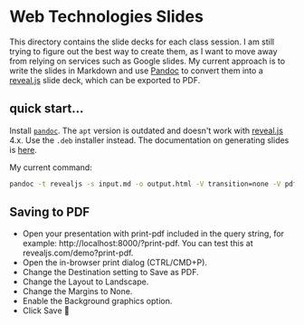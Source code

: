 # Web Technologies Slides

This directory contains the slide decks for each class session. I am still
trying to figure out the best way to create them, as I want to move away from
relying on services such as Google slides. My current approach is to write the
slides in Markdown and use [Pandoc](https://pandoc.org/) to convert them into a
[reveal.js](https://revealjs.com/) slide deck, which can be exported to PDF.

## quick start...

Install [`pandoc`](https://pandoc.org). The `apt` version is outdated and
doesn't work with [reveal.js](https://revealjs.com/) 4.x. Use the `.deb`
installer instead. The documentation on generating slides is
[here](https://pandoc.org/MANUAL.html#slide-shows).

My current command:

```sh
pandoc -t revealjs -s input.md -o output.html -V transition=none -V pdfSeparateFragments=false --css=slides.css
```

## Saving to PDF

- Open your presentation with print-pdf included in the query string, for
  example: http://localhost:8000/?print-pdf. You can test this at
  revealjs.com/demo?print-pdf.
- Open the in-browser print dialog (CTRL/CMD+P).
- Change the Destination setting to Save as PDF.
- Change the Layout to Landscape.
- Change the Margins to None.
- Enable the Background graphics option.
- Click Save 🎉
